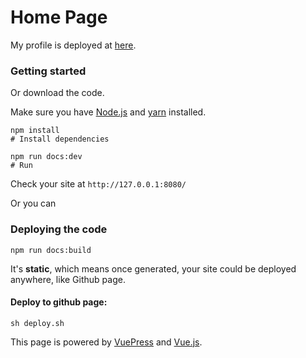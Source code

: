 # Home Page

My profile is deployed at [here](HIDE-A-PUMPKIN.github.io).



### Getting started

Or download the code.

Make sure you have [Node.js](https://nodejs.org/) and [yarn](https://yarnpkg.com/) installed.

```shell
npm install
# Install dependencies

npm run docs:dev
# Run
```

Check your site at `http://127.0.0.1:8080/`



Or you can 

### Deploying the code

```shell
npm run docs:build
```

It's **static**, which means once generated, your site could be deployed anywhere, like Github page.

#### Deploy to github page:

```shell
sh deploy.sh
```





This page is powered by [VuePress](https://vuepress.vuejs.org/) and [Vue.js](https://vuejs.org/).
